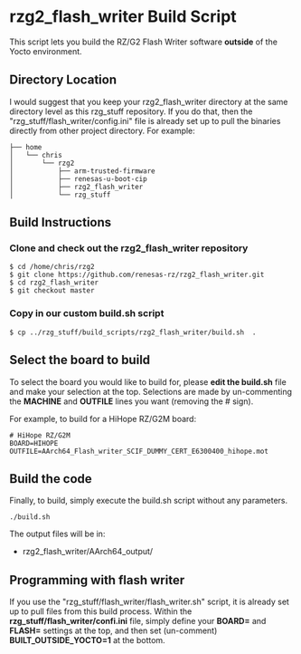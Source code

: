 # rzg2_flash_writer Build Script

This script lets you build the RZ/G2 Flash Writer software **outside** of the Yocto environment.

## Directory Location

I would suggest that you keep your rzg2_flash_writer directory at the same directory level as this rzg_stuff repository.
If you do that, then the "rzg_stuff/flash_writer/config.ini" file is already set up to pull the binaries directly from other project directory.
For example:
```
├── home
│   └── chris
│       └── rzg2
│           ├── arm-trusted-firmware
│           ├── renesas-u-boot-cip
│           ├── rzg2_flash_writer
│           └── rzg_stuff

```

## Build Instructions
### Clone and check out the rzg2_flash_writer repository
```
$ cd /home/chris/rzg2
$ git clone https://github.com/renesas-rz/rzg2_flash_writer.git
$ cd rzg2_flash_writer
$ git checkout master
```

### Copy in our custom build.sh script
```
$ cp ../rzg_stuff/build_scripts/rzg2_flash_writer/build.sh  .
```


## Select the board to build
To select the board you would like to build for, please **edit the build.sh** file and make your selection at the top. Selections are made by un-commenting the **MACHINE** and **OUTFILE** lines you want (removing the # sign).

For example, to build for a HiHope RZ/G2M board:
```
# HiHope RZ/G2M
BOARD=HIHOPE
OUTFILE=AArch64_Flash_writer_SCIF_DUMMY_CERT_E6300400_hihope.mot
```

## Build the code
Finally, to build, simply execute the build.sh script without any parameters.
```
./build.sh
```
The output files will be in:
 * rzg2_flash_writer/AArch64_output/


## Programming with flash writer
If you use the "rzg_stuff/flash_writer/flash_writer.sh" script,  it is already set up to pull files from this build process.
Within the **rzg_stuff/flash_writer/confi.ini** file, simply define your **BOARD=** and **FLASH=** settings at the top, and then set (un-comment) **BUILT_OUTSIDE_YOCTO=1** at the bottom.
